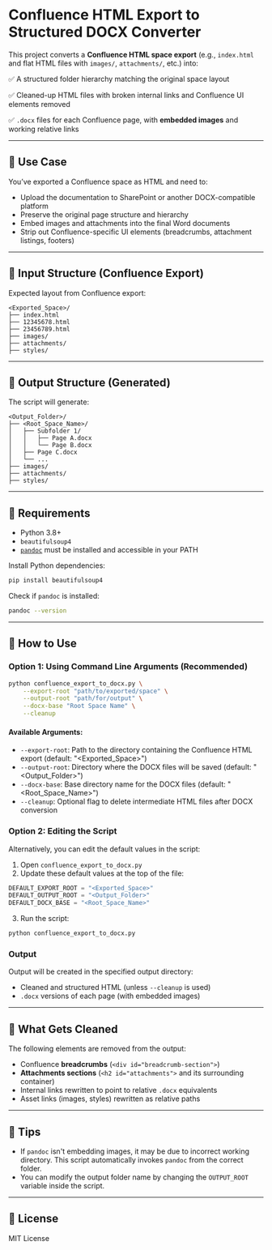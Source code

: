 # Confluence HTML Export to Structured DOCX Converter

This project converts a **Confluence HTML space export** (e.g., `index.html` and flat HTML files with `images/`, `attachments/`, etc.) into:

✅ A structured folder hierarchy matching the original space layout

✅ Cleaned-up HTML files with broken internal links and Confluence UI elements removed

✅ `.docx` files for each Confluence page, with **embedded images** and working relative links

---

## 🔧 Use Case

You’ve exported a Confluence space as HTML and need to:

* Upload the documentation to SharePoint or another DOCX-compatible platform
* Preserve the original page structure and hierarchy
* Embed images and attachments into the final Word documents
* Strip out Confluence-specific UI elements (breadcrumbs, attachment listings, footers)

---

## 📁 Input Structure (Confluence Export)

Expected layout from Confluence export:

```
<Exported_Space>/
├── index.html
├── 12345678.html
├── 23456789.html
├── images/
├── attachments/
├── styles/
```

---

## 📂 Output Structure (Generated)

The script will generate:

```
<Output_Folder>/
├── <Root_Space_Name>/
│   ├── Subfolder 1/
│   │   ├── Page A.docx
│   │   └── Page B.docx
│   ├── Page C.docx
│   └── ...
├── images/
├── attachments/
├── styles/
```

---

## 🧰 Requirements

* Python 3.8+
* `beautifulsoup4`
* [`pandoc`](https://pandoc.org/) must be installed and accessible in your PATH

Install Python dependencies:

```bash
pip install beautifulsoup4
```

Check if `pandoc` is installed:

```bash
pandoc --version
```

---

## 🚀 How to Use

### Option 1: Using Command Line Arguments (Recommended)

```bash
python confluence_export_to_docx.py \
    --export-root "path/to/exported/space" \
    --output-root "path/for/output" \
    --docx-base "Root Space Name" \
    --cleanup
```

#### Available Arguments:
- `--export-root`: Path to the directory containing the Confluence HTML export (default: "<Exported_Space>")
- `--output-root`: Directory where the DOCX files will be saved (default: "<Output_Folder>")
- `--docx-base`: Base directory name for the DOCX files (default: "<Root_Space_Name>")
- `--cleanup`: Optional flag to delete intermediate HTML files after DOCX conversion

### Option 2: Editing the Script

Alternatively, you can edit the default values in the script:

1. Open `confluence_export_to_docx.py`
2. Update these default values at the top of the file:

```python
DEFAULT_EXPORT_ROOT = "<Exported_Space>"
DEFAULT_OUTPUT_ROOT = "<Output_Folder>"
DEFAULT_DOCX_BASE = "<Root_Space_Name>"
```

3. Run the script:

```bash
python confluence_export_to_docx.py
```

### Output

Output will be created in the specified output directory:
- Cleaned and structured HTML (unless `--cleanup` is used)
- `.docx` versions of each page (with embedded images)

---

## 🧹 What Gets Cleaned

The following elements are removed from the output:

* Confluence **breadcrumbs** (`<div id="breadcrumb-section">`)
* **Attachments sections** (`<h2 id="attachments">` and its surrounding container)
* Internal links rewritten to point to relative `.docx` equivalents
* Asset links (images, styles) rewritten as relative paths

---

## 📃 Tips

* If `pandoc` isn't embedding images, it may be due to incorrect working directory. This script automatically invokes `pandoc` from the correct folder.
* You can modify the output folder name by changing the `OUTPUT_ROOT` variable inside the script.

---

## 📄 License

MIT License
